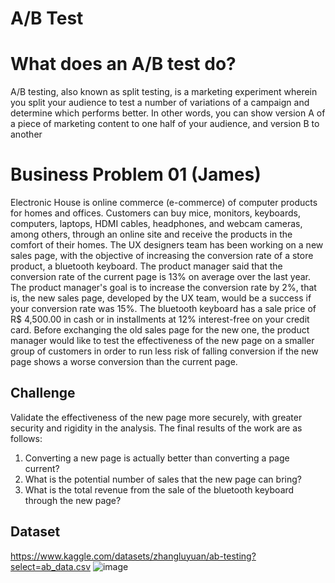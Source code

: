 # A/B Test 

# What does an A/B test do?
A/B testing, also known as split testing, is a marketing experiment wherein you split your audience to test a number of variations of a campaign and determine which performs better. In other words, you can show version A of a piece of marketing content to one half of your audience, and version B to another

# Business Problem 01 (James)
Electronic House is online commerce (e-commerce) of computer products for homes and offices. Customers can buy mice, monitors, keyboards, computers, laptops, HDMI cables, headphones, and webcam cameras, among others, through an online site and receive the products in the comfort of their homes.
The UX designers team has been working on a new sales page, with the objective of increasing the conversion rate of a store product, a bluetooth keyboard. The product manager said that the conversion rate of the current page is 13% on average over the last year.
The product manager's goal is to increase the conversion rate by 2%, that is, the new sales page, developed by the UX team, would be a success if your conversion rate was 15%.
The bluetooth keyboard has a sale price of R$ 4,500.00 in cash or in installments at 12% interest-free on your credit card.
Before exchanging the old sales page for the new one, the product manager would like to test the effectiveness of the new page on a smaller group of customers in order to run less risk of falling conversion if the new page shows a worse conversion than the current page.

## Challenge
Validate the effectiveness of the new page more securely,
with greater security and rigidity in the analysis.
The final results of the work are as follows:
1. Converting a new page is actually better than converting a page
current?
2. What is the potential number of sales that the new page can bring?
3. What is the total revenue from the sale of the bluetooth keyboard through the new page?

## Dataset
https://www.kaggle.com/datasets/zhangluyuan/ab-testing?select=ab_data.csv
![image](https://user-images.githubusercontent.com/70095554/177532054-d1aaec9c-590b-4505-a072-9693507b4b26.png)
